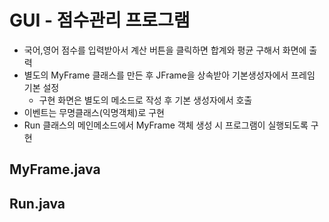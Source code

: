 # GUI - 점수관리 프로그램
- 국어,영어 점수를 입력받아서 계산 버튼을 클릭하면 합계와 평균 구해서 화면에 출력
- 별도의 MyFrame 클래스를 만든 후 JFrame을 상속받아 기본생성자에서 프레임 기본 설정
	- 구현 화면은 별도의 메소드로 작성 후 기본 생성자에서 호출
- 이벤트는 무명클래스(익명객체)로 구현
- Run 클래스의 메인메소드에서 MyFrame 객체 생성 시 프로그램이 실행되도록 구현

## MyFrame.java
## Run.java